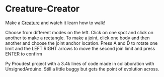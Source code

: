 # Creature-Creator
Make a [Creature](https://bobingstern.github.io/Creature-Creator/) and watch it learn how to walk!

Choose from different modes on the left. Click on one spot and click on another to make a rectangle. To make a joint, click one body and then another and choose the joint anchor location. Press A and D to rotate one limit and the LEFT RIGHT arrows to move the second join limit and press ENTER to confirm

Py Proudest project with a 3.4k lines of code made in collaboration with UnsignedArduino. Still a little buggy but gets the point of evolution across.

